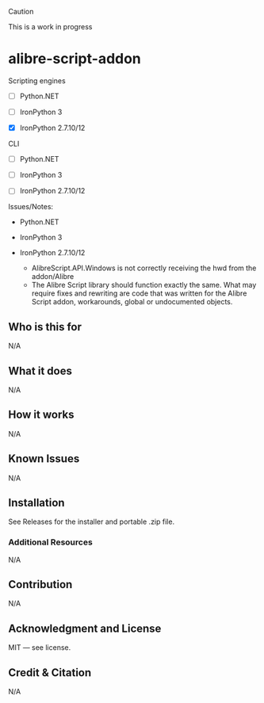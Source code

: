 > [!CAUTION]
> This is a work in progress

# alibre-script-addon

Scripting engines

- [ ] Python.NET

- [ ] IronPython 3

- [X] IronPython 2.7.10/12

CLI 

- [ ] Python.NET

- [ ] IronPython 3

- [ ] IronPython 2.7.10/12

Issues/Notes:

- Python.NET

- IronPython 3

- IronPython 2.7.10/12
  - AlibreScript.API.Windows is not correctly receiving the hwd from the addon/Alibre
  - The Alibre Script library should function exactly the same. What may require fixes and rewriting are code that was written for the Alibre Script addon, workarounds, global or undocumented objects.  

## Who is this for

N/A

## What it does

N/A

## How it works

N/A

## Known Issues

N/A

## Installation

See Releases for the installer and portable .zip file.

### Additional Resources

N/A

## Contribution

N/A

## Acknowledgment and License

MIT — see license.

## Credit & Citation

N/A

